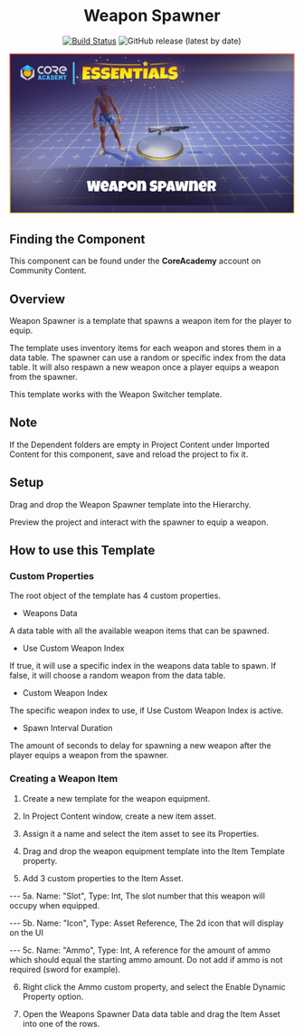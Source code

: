 <div align="center">

# Weapon Spawner

[![Build Status](https://github.com/ManticoreGamesInc/CC-Weapon-Spawner/workflows/CI/badge.svg)](https://github.com/ManticoreGamesInc/CC-Weapon-Spawner/actions/workflows/ci.yml?query=workflow%3ACI%29)
![GitHub release (latest by date)](https://img.shields.io/github/v/release/ManticoreGamesInc/CC-Weapon-Spawner?style=plastic)

![Preview](/Screenshots/Main.png)

</div>

## Finding the Component

This component can be found under the **CoreAcademy** account on Community Content.

## Overview

Weapon Spawner is a template that spawns a weapon item for the player to equip.

The template uses inventory items for each weapon and stores them in a data table. The spawner can use a random or specific index from the data table. It will also respawn a new weapon once a player equips a weapon from the spawner.

This template works with the Weapon Switcher template.

## Note

If the Dependent folders are empty in Project Content under Imported Content for this component, save and reload the project to fix it.

## Setup

Drag and drop the Weapon Spawner template into the Hierarchy.

Preview the project and interact with the spawner to equip a weapon.

## How to use this Template

### Custom Properties

The root object of the template has 4 custom properties.

- Weapons Data

A data table with all the available weapon items that can be spawned.

- Use Custom Weapon Index

If true, it will use a specific index in the weapons data table to spawn.
If false, it will choose a random weapon from the data table.

- Custom Weapon Index

The specific weapon index to use, if Use Custom Weapon Index is active.

- Spawn Interval Duration

The amount of seconds to delay for spawning a new weapon after the player equips a weapon from the spawner.

### Creating a Weapon Item

1. Create a new template for the weapon equipment.

2. In Project Content window, create a new item asset.

3. Assign it a name and select the item asset to see its Properties.

4. Drag and drop the weapon equipment template into the Item Template property.

5. Add 3 custom properties to the Item Asset.

--- 5a. Name: "Slot", Type: Int, The slot number that this weapon will occupy when equipped.

--- 5b. Name: "Icon", Type: Asset Reference, The 2d icon that will display on the UI

--- 5c. Name: "Ammo", Type: Int, A reference for the amount of ammo which should equal the starting ammo amount. Do not add if ammo is not required (sword for example).

6. Right click the Ammo custom property, and select the Enable Dynamic Property option.

7. Open the Weapons Spawner Data data table and drag the Item Asset into one of the rows.
